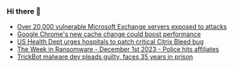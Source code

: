 ### Hi there 👋

<!--START_SECTION:feed-->
* [Over 20,000 vulnerable Microsoft Exchange servers exposed to attacks](https://www.bleepingcomputer.com/news/security/over-20-000-vulnerable-microsoft-exchange-servers-exposed-to-attacks/)
* [Google Chrome's new cache change could boost performance](https://www.bleepingcomputer.com/news/google/google-chromes-new-cache-change-could-boost-performance/)
* [US Health Dept urges hospitals to patch critical Citrix Bleed bug](https://www.bleepingcomputer.com/news/security/us-health-dept-urges-hospitals-to-patch-critical-citrix-bleed-bug/)
* [The Week in Ransomware - December 1st 2023 - Police hits affiliates](https://www.bleepingcomputer.com/news/security/the-week-in-ransomware-december-1st-2023-police-hits-affiliates/)
* [TrickBot malware dev pleads guilty, faces 35 years in prison](https://www.bleepingcomputer.com/news/security/trickbot-malware-dev-pleads-guilty-faces-35-years-in-prison/)
<!--END_SECTION:feed-->

<!--
**frankenk/frankenk** is a ✨ _special_ ✨ repository because its `README.md` (this file) appears on your GitHub profile.

Here are some ideas to get you started:

- 🔭 I’m currently working on ...
- 🌱 I’m currently learning ...
- 👯 I’m looking to collaborate on ...
- 🤔 I’m looking for help with ...
- 💬 Ask me about ...
- 📫 How to reach me: ...
- 😄 Pronouns: ...
- ⚡ Fun fact: ...
-->



